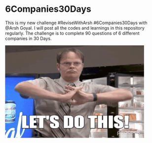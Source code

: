 # 6Companies30Days

This is my new challenge #ReviseWithArsh #6Companies30Days with @Arsh Goyal. I will post all the codes and learnings in this repository regularly. The challenge is to complete 90 questions of 6 different companies in 30 Days.

<img width="450" height="300" src="./images/letsdoit.gif"/>
